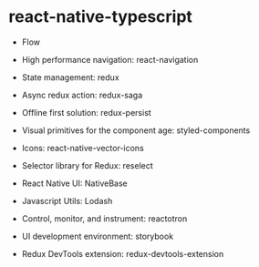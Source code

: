 # react-native-typescript

- Flow
- High performance navigation: react-navigation
- State management: redux
- Async redux action: redux-saga
- Offline first solution: redux-persist
- Visual primitives for the component age: styled-components
- Icons: react-native-vector-icons
- Selector library for Redux: reselect
- React Native UI: NativeBase
- Javascript Utils: Lodash

- Control, monitor, and instrument: reactotron
- UI development environment: storybook
- Redux DevTools extension: redux-devtools-extension

